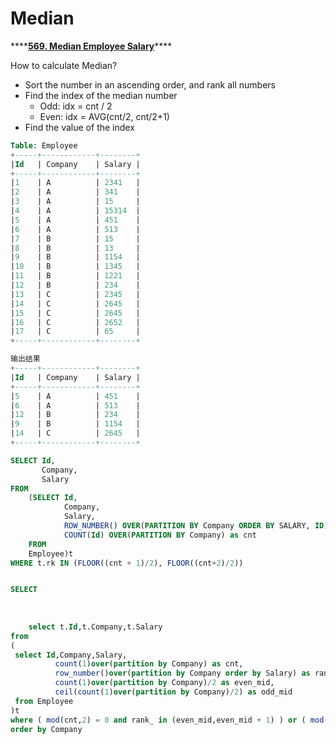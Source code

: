 # Median



\*\*\*\*[**569. Median Employee Salary**](https://leetcode-cn.com/problems/median-employee-salary/)\*\*\*\*

How to calculate Median?

* Sort the number in an ascending order, and rank all numbers  
* Find the index of the median number 
  * Odd: idx = cnt / 2 
  * Even: idx = AVG\(cnt/2, cnt/2+1\)
* Find the value of the index 

```sql
Table: Employee
+-----+------------+--------+
|Id   | Company    | Salary |
+-----+------------+--------+
|1    | A          | 2341   |
|2    | A          | 341    |
|3    | A          | 15     |
|4    | A          | 15314  |
|5    | A          | 451    |
|6    | A          | 513    |
|7    | B          | 15     |
|8    | B          | 13     |
|9    | B          | 1154   |
|10   | B          | 1345   |
|11   | B          | 1221   |
|12   | B          | 234    |
|13   | C          | 2345   |
|14   | C          | 2645   |
|15   | C          | 2645   |
|16   | C          | 2652   |
|17   | C          | 65     |
+-----+------------+--------+

输出结果
+-----+------------+--------+
|Id   | Company    | Salary |
+-----+------------+--------+
|5    | A          | 451    |
|6    | A          | 513    |
|12   | B          | 234    |
|9    | B          | 1154   |
|14   | C          | 2645   |
+-----+------------+--------+
```

```sql
SELECT Id, 
       Company, 
       Salary 
FROM 
    (SELECT Id, 
            Company, 
            Salary, 
            ROW_NUMBER() OVER(PARTITION BY Company ORDER BY SALARY, ID) as rk, 
            COUNT(Id) OVER(PARTITION BY Company) as cnt
    FROM
    Employee)t 
WHERE t.rk IN (FLOOR((cnt + 1)/2), FLOOR((cnt+2)/2))


SELECT
    
    
    
    select t.Id,t.Company,t.Salary
from
(
 select Id,Company,Salary,
          count(1)over(partition by Company) as cnt,
          row_number()over(partition by Company order by Salary) as rank_,
          count(1)over(partition by Company)/2 as even_mid,
          ceil(count(1)over(partition by Company)/2) as odd_mid
 from Employee
)t
where ( mod(cnt,2) = 0 and rank_ in (even_mid,even_mid + 1) ) or ( mod(cnt,2) = 1 and rank_ = odd_mid )
order by Company
```

